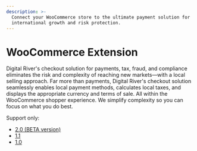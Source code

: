 ```yaml
---
description: >-
  Connect your WooCommerce store to the ultimate payment solution for
  international growth and risk protection.
---
```


# WooCommerce Extension

Digital River's checkout solution for payments, tax, fraud, and compliance eliminates the risk and complexity of reaching new markets—with a local selling approach. Far more than payments, Digital River's checkout solution seamlessly enables local payment methods, calculates local taxes, and displays the appropriate currency and terms of sale. All within the WooCommerce shopper experience. We simplify complexity so you can focus on what you do best.&#x20;

Support only:

* [2.0 (BETA version)](https://docs.digitalriver.com/woocommerce/v/woocommerce-extension-2.0/)
* [1.1](https://docs.digitalriver.com/woocommerce/v/woocommerce-extension-1.1/)
* [1.0](https://docs.digitalriver.com/woocommerce/v/1.0-1/)

